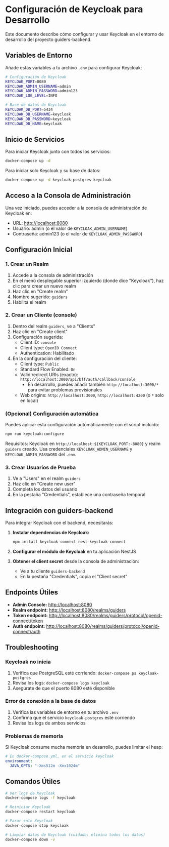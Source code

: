 # Configuración de Keycloak para Desarrollo

Este documento describe cómo configurar y usar Keycloak en el entorno de desarrollo del proyecto guiders-backend.

## Variables de Entorno

Añade estas variables a tu archivo `.env` para configurar Keycloak:

```bash
# Configuración de Keycloak
KEYCLOAK_PORT=8080
KEYCLOAK_ADMIN_USERNAME=admin
KEYCLOAK_ADMIN_PASSWORD=admin123
KEYCLOAK_LOG_LEVEL=INFO

# Base de datos de Keycloak
KEYCLOAK_DB_PORT=5434
KEYCLOAK_DB_USERNAME=keycloak
KEYCLOAK_DB_PASSWORD=keycloak
KEYCLOAK_DB_NAME=keycloak
```

## Inicio de Servicios

Para iniciar Keycloak junto con todos los servicios:

```bash
docker-compose up -d
```

Para iniciar solo Keycloak y su base de datos:

```bash
docker-compose up -d keycloak-postgres keycloak
```

## Acceso a la Consola de Administración

Una vez iniciado, puedes acceder a la consola de administración de Keycloak en:

- URL: <http://localhost:8080>
- Usuario: admin (o el valor de `KEYCLOAK_ADMIN_USERNAME`)
- Contraseña: admin123 (o el valor de `KEYCLOAK_ADMIN_PASSWORD`)

## Configuración Inicial

### 1. Crear un Realm

1. Accede a la consola de administración
2. En el menú desplegable superior izquierdo (donde dice "Keycloak"), haz clic para crear un nuevo realm
3. Haz clic en "Create realm"
4. Nombre sugerido: `guiders`
5. Habilita el realm

### 2. Crear un Cliente (console)

1. Dentro del realm `guiders`, ve a "Clients"
2. Haz clic en "Create client"
3. Configuración sugerida:
   - Client ID: `console`
   - Client type: `OpenID Connect`
   - Authentication: Habilitado
4. En la configuración del cliente:
    - Client type: `Public`
    - Standard Flow Enabled: `On`
    - Valid redirect URIs (exacto): `http://localhost:3000/api/bff/auth/callback/console`
       - En desarrollo, puedes añadir también `http://localhost:3000/*` para evitar problemas provisionales
    - Web origins: `http://localhost:3000`, `http://localhost:4200` (o `*` solo en local)

### (Opcional) Configuración automática

Puedes aplicar esta configuración automáticamente con el script incluido:

```bash
npm run keycloak:configure
```

Requisitos: Keycloak en `http://localhost:${KEYCLOAK_PORT:-8080}` y realm `guiders` creado. Usa credenciales `KEYCLOAK_ADMIN_USERNAME` y `KEYCLOAK_ADMIN_PASSWORD` del `.env`.

### 3. Crear Usuarios de Prueba

1. Ve a "Users" en el realm `guiders`
2. Haz clic en "Create new user"
3. Completa los datos del usuario
4. En la pestaña "Credentials", establece una contraseña temporal

## Integración con guiders-backend

Para integrar Keycloak con el backend, necesitarás:

1. **Instalar dependencias de Keycloak:**

   ```bash
   npm install keycloak-connect nest-keycloak-connect
   ```

2. **Configurar el módulo de Keycloak** en tu aplicación NestJS

3. **Obtener el client secret** desde la consola de administración:
   - Ve a tu cliente `guiders-backend`
   - En la pestaña "Credentials", copia el "Client secret"

## Endpoints Útiles

- **Admin Console:** <http://localhost:8080>
- **Realm endpoint:** <http://localhost:8080/realms/guiders>
- **Token endpoint:** <http://localhost:8080/realms/guiders/protocol/openid-connect/token>
- **Auth endpoint:** <http://localhost:8080/realms/guiders/protocol/openid-connect/auth>

## Troubleshooting

### Keycloak no inicia

1. Verifica que PostgreSQL esté corriendo: `docker-compose ps keycloak-postgres`
2. Revisa los logs: `docker-compose logs keycloak`
3. Asegúrate de que el puerto 8080 esté disponible

### Error de conexión a la base de datos

1. Verifica las variables de entorno en tu archivo `.env`
2. Confirma que el servicio `keycloak-postgres` esté corriendo
3. Revisa los logs de ambos servicios

### Problemas de memoria

Si Keycloak consume mucha memoria en desarrollo, puedes limitar el heap:

```yaml
# En docker-compose.yml, en el servicio keycloak
environment:
  JAVA_OPTS: "-Xms512m -Xmx1024m"
```

## Comandos Útiles

```bash
# Ver logs de Keycloak
docker-compose logs -f keycloak

# Reiniciar Keycloak
docker-compose restart keycloak

# Parar solo Keycloak
docker-compose stop keycloak

# Limpiar datos de Keycloak (cuidado: elimina todos los datos)
docker-compose down -v
```
